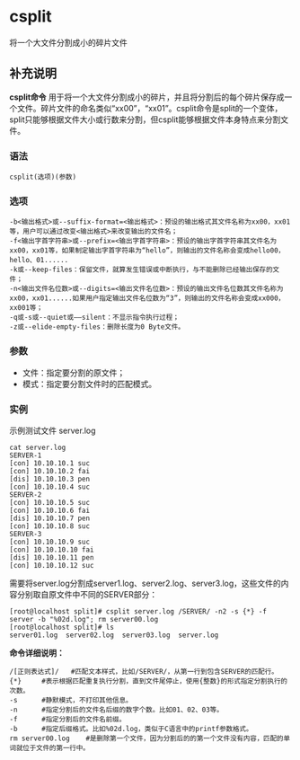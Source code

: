 csplit
===

将一个大文件分割成小的碎片文件

## 补充说明

**csplit命令** 用于将一个大文件分割成小的碎片，并且将分割后的每个碎片保存成一个文件。碎片文件的命名类似“xx00”，“xx01”。csplit命令是split的一个变体，split只能够根据文件大小或行数来分割，但csplit能够根据文件本身特点来分割文件。

###  语法

```
csplit(选项)(参数)
```

###  选项

```
-b<输出格式>或--suffix-format=<输出格式>：预设的输出格式其文件名称为xx00，xx01等，用户可以通过改变<输出格式>来改变输出的文件名；
-f<输出字首字符串>或--prefix=<输出字首字符串>：预设的输出字首字符串其文件名为xx00，xx01等，如果制定输出字首字符串为“hello”，则输出的文件名称会变成hello00，hello、01......
-k或--keep-files：保留文件，就算发生错误或中断执行，与不能删除已经输出保存的文件；
-n<输出文件名位数>或--digits=<输出文件名位数>：预设的输出文件名位数其文件名称为xx00，xx01......如果用户指定输出文件名位数为“3”，则输出的文件名称会变成xx000，xx001等；
-q或-s或--quiet或——silent：不显示指令执行过程；
-z或--elide-empty-files：删除长度为0 Byte文件。
```

###  参数

*   文件：指定要分割的原文件；
*   模式：指定要分割文件时的匹配模式。

###  实例

示例测试文件 server.log

```
cat server.log
SERVER-1
[con] 10.10.10.1 suc
[con] 10.10.10.2 fai
[dis] 10.10.10.3 pen
[con] 10.10.10.4 suc
SERVER-2
[con] 10.10.10.5 suc
[con] 10.10.10.6 fai
[dis] 10.10.10.7 pen
[con] 10.10.10.8 suc
SERVER-3
[con] 10.10.10.9 suc
[con] 10.10.10.10 fai
[dis] 10.10.10.11 pen
[con] 10.10.10.12 suc
```

需要将server.log分割成server1.log、server2.log、server3.log，这些文件的内容分别取自原文件中不同的SERVER部分：

```
[root@localhost split]# csplit server.log /SERVER/ -n2 -s {*} -f server -b "%02d.log"; rm server00.log
[root@localhost split]# ls
server01.log  server02.log  server03.log  server.log
```

 **命令详细说明：** 

```
/[正则表达式]/   #匹配文本样式，比如/SERVER/，从第一行到包含SERVER的匹配行。
{*}     #表示根据匹配重复执行分割，直到文件尾停止，使用{整数}的形式指定分割执行的次数。
-s      #静默模式，不打印其他信息。
-n      #指定分割后的文件名后缀的数字个数。比如01、02、03等。
-f      #指定分割后的文件名前缀。
-b      #指定后缀格式。比如%02d.log，类似于C语言中的printf参数格式。
rm server00.log    #是删除第一个文件，因为分割后的的第一个文件没有内容，匹配的单词就位于文件的第一行中。
```


